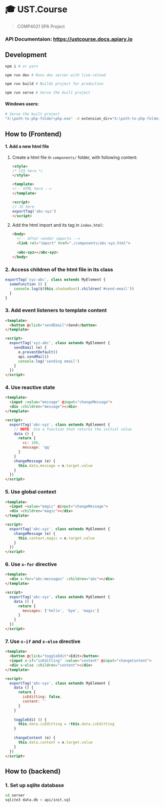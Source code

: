 # :mortar_board: UST.Course

> COMP4021 SPA Project

### API Documentaion: https://ustcourse.docs.apiary.io

## Development

```sh
npm i # or yarn

npm run dev # Runs dev server with live-reload

npm run build # Builds project for production

npm run serve # Serve the built project
```
#### Windows users:

```sh
# Serve the built project
"X:\path-to-php-folder\php.exe" -d extension_dir="X:\path-to-php-folder\ext" -d extension=sqlite3 -S localhost:8080 -t dist
```

## How to (Frontend)

#### 1. Add a new html file

1. Create a html file in `components/` folder, with following content:

   ```html
   <style>
   /* CSS here */
   </style>

   <template>
   <!-- HTML here -->
   </template>

   <script>
   // JS here
   exportTag('abc-xyz')
   </script>
   ```

2. Add the html import and its tag in `index.html`:

   ```html
   <body>
     <!-- After vendor imports -->
     <link rel="import" href="./components/abc-xyz.html">
     
     <abc-xyz></abc-xyz>
   </body>
   ```

### 2. Access children of the html file in its class

```js
exportTag('xyz-abc', class extends MyElement {
  someFunction () {
    console.log($(this.shadowRoot).children('#send-email'))
  }
}
```

### 3. Add event listeners to template content

```html
<template>
  <button @click="sendEmail">Send</button>
</template>

<script>
  exportTag('xyz-abc', class extends MyElement {
    sendEmail (e) {
      e.preventDefault()
      api.sendMail()
      console.log('sending email')
    }
  })
</script>
```
### 4. Use reactive state

```html
<template>
  <input :value="message" @input="changeMessage">
  <div :children="message"></div>
</template>

<script>
  exportTag('abc-xyz', class extends MyElement {
    // NOTE: Use a function that returns the initial value
    data () {
      return {
        cc: 100,
        message: 'qq'
      }
    }
    changeMessage (e) {
      this.data.message = e.target.value
    }
  })
</script>
```

### 5. Use global context

```html
<template>
  <input ~value="magic" @input="changeMessage">
  <div ~children="magic"></div>
</template>

<script>
  exportTag('abc-xyz', class extends MyElement {
    changeMessage (e) {
      this.context.magic = e.target.value
    }
  })
</script>
```

### 6. Use `x-for` directive

```html
<template>
  <div x-for="abc:messages" :children="abc"></div>
</template>

<script>
  exportTag('abc-xyz', class extends MyElement {
    data () {
      return {
        messages: ['hello', 'bye', 'magic']
      }
    }
  })
</script>
```

### 7. Use `x-if` and `x-else` directive

```html
<template>
  <button @click="toggleEdit">Edit</button>
  <input x-if="isEditting" :value="content" @input="changeContent">
  <div x-else :children="content"></div>
</template>

<script>
  exportTag('abc-xyz', class extends MyElement {
    data () {
      return {
        isEditting: false,
        content: ''
      }
    }
  
    toggleEdit () {
      this.data.isEditting = !this.data.isEditting
    }
  
    changeContent (e) {
      this.data.content = e.target.value
    }
  })
</script>
```

## How to (backend)

### 1. Set up sqlite database

```sh
cd server
sqlite3 data.db < api/init.sql
```
